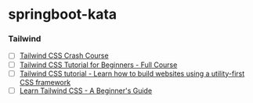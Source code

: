 # springboot-kata

### Tailwind
- [ ] [Tailwind CSS Crash Course](https://www.youtube.com/watch?v=UBOj6rqRUME&list=RDCMUC29ju8bIPH5as8OGnQzwJyA&start_radio=1)
- [ ] [Tailwind CSS Tutorial for Beginners - Full Course](https://www.youtube.com/watch?v=4wGmylafgM4)
- [ ] [Tailwind CSS tutorial - Learn how to build websites using a utility-first CSS framework](https://themesberg.com/blog/tailwind-css/tutorial)
- [ ] [Learn Tailwind CSS - A Beginner's Guide](https://wsvincent.com/learn-tailwind-css-beginners-guide/)
